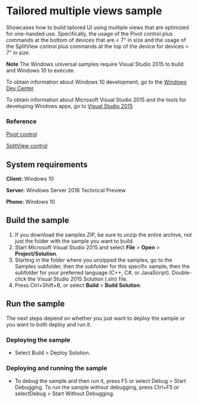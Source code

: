 <!---
  category: ControlsLayoutAndText
  samplefwlink: http://go.microsoft.com/fwlink/p/?LinkId=620636
--->

# Tailored multiple views sample

Showcases how to build tailored UI using multiple views that are optimized for one-handed use.  Specifically, the usage of the Pivot control plus commands at the bottom of devices that are < 7" in size and the usage of the SplitView control plus commands at the top of the device for devices > 7" in size.

**Note** The Windows universal samples require Visual Studio 2015 to build and Windows 10 to execute.
 
To obtain information about Windows 10 development, go to the [Windows Dev Center](http://go.microsoft.com/fwlink/?LinkID=532421)

To obtain information about Microsoft Visual Studio 2015 and the tools for developing Windows apps, go to [Visual Studio 2015](http://go.microsoft.com/fwlink/?LinkID=532422)

### Reference

<!-- Add links to related API -->

[Pivot control](https://msdn.microsoft.com/en-us/library/windows/apps/windows.ui.xaml.controls.pivot.aspx)

[SplitView control](https://msdn.microsoft.com/en-us/library/windows/apps/windows.ui.xaml.controls.splitview.aspx)

## System requirements

**Client:** Windows 10

**Server:** Windows Server 2016 Technical Preview

**Phone:**  Windows 10

## Build the sample

1. If you download the samples ZIP, be sure to unzip the entire archive, not just the folder with the sample you want to build. 
2. Start Microsoft Visual Studio 2015 and select **File** \> **Open** \> **Project/Solution**.
3. Starting in the folder where you unzipped the samples, go to the Samples subfolder, then the subfolder for this specific sample, then the subfolder for your preferred language (C++, C#, or JavaScript). Double-click the Visual Studio 2015 Solution (.sln) file.
4. Press Ctrl+Shift+B, or select **Build** \> **Build Solution**.

## Run the sample

The next steps depend on whether you just want to deploy the sample or you want to both deploy and run it.

### Deploying the sample

- Select Build > Deploy Solution. 

### Deploying and running the sample

- To debug the sample and then run it, press F5 or select Debug >  Start Debugging. To run the sample without debugging, press Ctrl+F5 or selectDebug > Start Without Debugging. 
